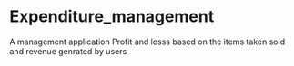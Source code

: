 # Expenditure_management
A management application Profit and losss based on the items taken sold and revenue genrated by users
